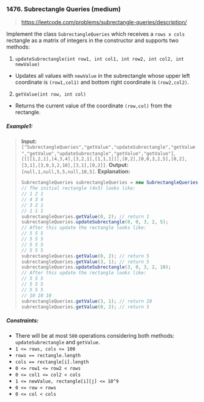 ### 1476. Subrectangle Queries (medium)

> https://leetcode.com/problems/subrectangle-queries/description/

Implement the class `SubrectangleQueries` which receives a `rows x cols` rectangle as a matrix of integers in the constructor and supports two methods:

1. `updateSubrectangle(int row1, int col1, int row2, int col2, int newValue)`

- Updates all values with `newValue` in the subrectangle whose upper left coordinate is `(row1,col1)` and bottom right coordinate is `(row2,col2)`.

2. `getValue(int row, int col)`

- Returns the current value of the coordinate `(row,col)` from the rectangle.

##### Example1:

> **Input:** `["SubrectangleQueries","getValue","updateSubrectangle","getValue","getValue","updateSubrectangle","getValue","getValue"]`,
> `[[[[1,2,1],[4,3,4],[3,2,1],[1,1,1]]],[0,2],[0,0,3,2,5],[0,2],[3,1],[3,0,3,2,10],[3,1],[0,2]]`.
> **Output:** `[null,1,null,5,5,null,10,5]`.
> **Explanation:**
>
> ```javascript
> SubrectangleQueries subrectangleQueries = new SubrectangleQueries([[1,2,1],[4,3,4],[3,2,1],[1,1,1]]);
> // The initial rectangle (4x3) looks like:
> // 1 2 1
> // 4 3 4
> // 3 2 1
> // 1 1 1
> subrectangleQueries.getValue(0, 2); // return 1
> subrectangleQueries.updateSubrectangle(0, 0, 3, 2, 5);
> // After this update the rectangle looks like:
> // 5 5 5
> // 5 5 5
> // 5 5 5
> // 5 5 5
> subrectangleQueries.getValue(0, 2); // return 5
> subrectangleQueries.getValue(3, 1); // return 5
> subrectangleQueries.updateSubrectangle(3, 0, 3, 2, 10);
> // After this update the rectangle looks like:
> // 5 5 5
> // 5 5 5
> // 5 5 5
> // 10 10 10
> subrectangleQueries.getValue(3, 1); // return 10
> subrectangleQueries.getValue(0, 2); // return 5
> ```

##### Constraints:

- There will be at most `500` operations considering both methods: `updateSubrectangle` and `getValue`.
- `1 <= rows, cols <= 100`
- `rows == rectangle.length`
- `cols == rectangle[i].length`
- `0 <= row1 <= row2 < rows`
- `0 <= col1 <= col2 < cols`
- `1 <= newValue, rectangle[i][j] <= 10^9`
- `0 <= row < rows`
- `0 <= col < cols`
